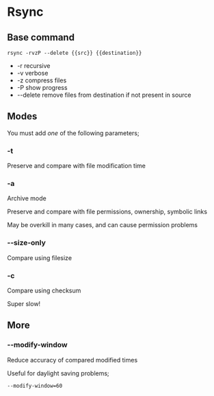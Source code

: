 Rsync
=====

## Base command

```
rsync -rvzP --delete {{src}} {{destination}}
```

* -r recursive
* -v verbose
* -z compress files
* -P show progress
* --delete remove files from destination if not present in source

## Modes

You must add _one_ of the following parameters;

### -t

Preserve and compare with file modification time

### -a

Archive mode

Preserve and compare with file permissions, ownership, symbolic links

May be overkill in many cases, and can cause permission problems

### --size-only

Compare using filesize

### -c

Compare using checksum

Super slow!


## More

### --modify-window

Reduce accuracy of compared modified times

Useful for daylight saving problems;
```
--modify-window=60
```